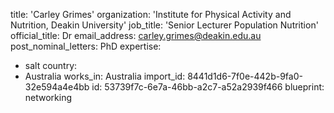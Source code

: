 title: 'Carley Grimes'
organization: 'Institute for Physical Activity and Nutrition, Deakin University'
job_title: 'Senior Lecturer Population Nutrition'
official_title: Dr
email_address: carley.grimes@deakin.edu.au
post_nominal_letters: PhD
expertise:
  - salt
country:
  - Australia
works_in: Australia
import_id: 8441d1d6-7f0e-442b-9fa0-32e594a4e4bb
id: 53739f7c-6e7a-46bb-a2c7-a52a2939f466
blueprint: networking
